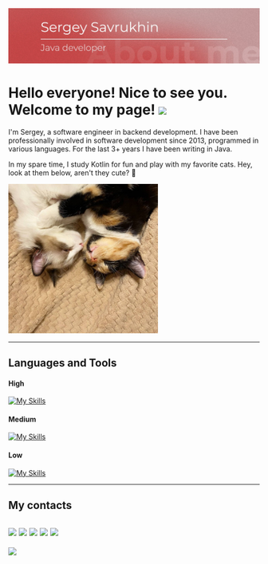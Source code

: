 <img src = "https://github.com/savra/savra/blob/06095a139f3db7e37dbd889d85fa6ce28a961485/photo_2023-08-20_22-58-24.jpg">

# Hello everyone! Nice to see you. Welcome to my page! <a href="https://www.gautamkrishnar.com/"><img src="https://media.giphy.com/media/hvRJCLFzcasrR4ia7z/giphy.gif" width="5%"></a>

I'm Sergey, a software engineer in backend development. I have been professionally involved in software development since 2013, programmed in various languages. For the last 3+ years I have been writing in Java.

In my spare time, I study Kotlin for fun and play with my favorite cats. Hey, look at them below, aren't they cute? 👀

<img src = "https://github.com/savra/savra/blob/cb84e0c8b0808c9519784f6c61f4d89d2e746124/photo_2023-08-20_22-35-28.jpg" width="300" height="300">

---

## Languages and Tools

#### High
[![My Skills](https://skillicons.dev/icons?i=java,spring,hibernate,maven,kubernetes,git,github,gitlab,idea,docker,postman)](https://skillicons.dev)

#### Medium
[![My Skills](https://skillicons.dev/icons?i=postgres,kafka,kotlin,jenkins,html,js,react,powershell)](https://skillicons.dev)

#### Low
[![My Skills](https://skillicons.dev/icons?i=js,react)](https://skillicons.dev)

---

## My contacts

<a href="https://t.me/savra_sv"><img src="https://img.shields.io/badge/savra__sv-white?style=for-the-badge&logo=telegram&link=https://t.me/savra_sv" height=25></a>
<a href="https://vk.com/sv.savra"><img src="https://img.shields.io/badge/sv.savra-2D79F6?style=for-the-badge&logo=vk&link=https://vk.com/sv.savra" height=25></a>
<a href="https://www.linkedin.com/in/sergey-s-868b0762/"><img src="https://img.shields.io/badge/Sergey_Savrukhin-3179B4?style=for-the-badge&logo=linkedin&link=https://www.linkedin.com/in/sergey-s-868b0762/" height=25></a>
<a href="https://medium.com/@savra.sv"><img src="https://img.shields.io/badge/savra__sv-272727?style=for-the-badge&logo=medium&link=https://medium.com/@savra.sv" height=25></a>
<a href="https://youtube.com/@savradev"><img src="https://img.shields.io/badge/savradev-red?style=for-the-badge&logo=youtube&link=https://youtube.com/@savradev" height=25></a>
---



![](https://komarev.com/ghpvc/?username=savra&style=flat-square)
